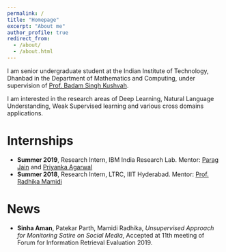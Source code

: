 ```yaml
---
permalink: /
title: "Homepage"
excerpt: "About me"
author_profile: true
redirect_from: 
  - /about/
  - /about.html
---
```


I am senior undergraduate student at the Indian Institute of Technology, Dhanbad in the Department of Mathematics and Computing, under supervision of [Prof. Badam Singh Kushvah](https://www.iitism.ac.in/~bskush/).

I am interested in the research areas of Deep Learning, Natural Language Understanding, Weak Supervised learning and various cross domains applications.

Internships
======
* __Summer 2019__, Research Intern, IBM India Research Lab. Mentor: [Parag Jain](http://parajain.github.io) and [Priyanka Agarwal](https://sites.google.com/site/priyankaagr17/)
* __Summer 2018__, Research Intern, LTRC, IIIT Hyderabad. Mentor: [Prof. Radhika Mamidi](https://sites.google.com/site/radhika41/home?authuser=0)


News
======
* __Sinha Aman__, Patekar Parth, Mamidi Radhika, _Unsupervised Approach for Monitoring Satire on Social Media_, Accepted at 11th meeting of Forum for Information Retrieval Evaluation 2019.


